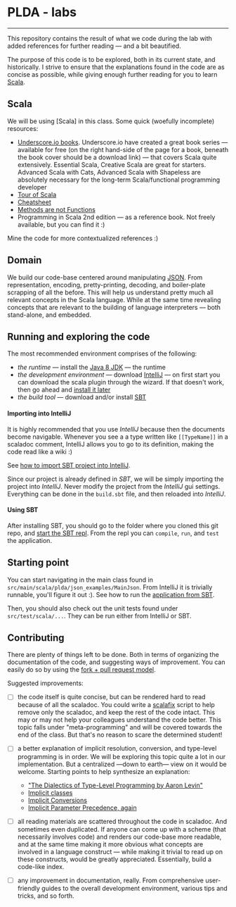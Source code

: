 # PLDA - labs
-----
This repository contains the result of what we code during the lab with added references for further reading — and a bit beautified.  

The purpose of this code is to be explored, both in its current state, and historically. I strive to ensure that
the explanations found in the code are as concise as possible, while giving enough further reading for you to learn [Scala]().

## Scala

We will be using [Scala] in this class. Some quick (woefully incomplete) resources:
- [Underscore.io books](https://underscore.io/training/). Underscore.io have created a great book series — available for free (on the right hand-side of the page for a book, beneath the book cover should be a download link) — that covers Scala quite extensively. Essential Scala, Creative Scala are great for starters. Advanced Scala with Cats, Advanced Scala with Shapeless are absolutely necessary for the long-term Scala/functional programming developer
- [Tour of Scala](https://docs.scala-lang.org/tour/tour-of-scala.html)
- [Cheatsheet](https://docs.scala-lang.org/cheatsheets/)
- [Methods are not Functions](http://tpolecat.github.io/2014/06/09/methods-functions.html)
- Programming in Scala 2nd edition — as a reference book. Not freely available, but you can find it :)

Mine the code for more contextualized references :)

## Domain

We build our code-base centered around manipulating [JSON](http://www.json.org/). From representation, encoding, pretty-printing, decoding, and boiler-plate scrapping of all the before. This will help us understand pretty much all relevant concepts in the Scala language. While at the same time revealing concepts that are relevant to the building of language interpreters — both stand-alone, and embedded.

## Running and exploring the code

The most recommended environment comprises of the following:
* _the runtime_ — install the [Java 8 JDK](http://www.oracle.com/technetwork/java/javase/downloads/jdk8-downloads-2133151.html) — the runtime
* _the development environment_ — download [IntelliJ](https://www.jetbrains.com/idea/download/) — on first start you can download the scala plugin through the wizard. If that doesn't work, then go ahead and [install it later](https://plugins.jetbrains.com/plugin/1347-scala)
* _the build tool_ — download and/or install [SBT](https://www.scala-lang.org/documentation/getting-started-sbt-track/getting-started-with-scala-and-sbt-on-the-command-line.html)

#### Importing into IntelliJ

It is highly recommended that you use _IntelliJ_ because then the documents become navigable. Whenever you see a a type written like `[[TypeName]]` in a scaladoc comment, IntelliJ allows you to go to its definition, making the code read like a wiki :)

See [how to import SBT project into IntelliJ](https://www.jetbrains.com/help/idea/getting-started-with-sbt.html#import_project).

Since our project is already defined in _SBT_, we will be simply importing the project into _IntelliJ_. Never modify the project from the _IntelliJ_ gui settings. Everything can be done in the `build.sbt` file, and then reloaded into _IntelliJ_.

#### Using SBT

After installing SBT, you should go to the folder where you cloned this git repo, and [start the SBT repl](http://www.scala-sbt.org/0.13/docs/Running.html). From the repl you can `compile`, `run`, and `test` the application.

## Starting point

You can start navigating in the main class found in `src/main/scala/plda/json_examples/MainJson`. From IntelliJ it is trivially runnable, you'll figure it out :). See how to run the [application from SBT](https://alvinalexander.com/scala/sbt-how-specify-main-method-class-to-run-in-project).  

Then, you should also check out the unit tests found under `src/test/scala/...`. They can be run either from IntelliJ or SBT.

## Contributing

There are plenty of things left to be done. Both in terms of organizing the documentation of the code, and suggesting ways of improvement. You can easily do so by using the [fork + pull request model](https://help.github.com/articles/creating-a-pull-request-from-a-fork/).

Suggested improvements:
- [ ] the code itself is quite concise, but can be rendered hard to read because of all the scaladoc. You could write a [scalafix](https://scalacenter.github.io/scalafix/) script to help remove only the scaladoc, and keep the rest of the code intact. This may or may not help your colleagues understand the code better. This topic falls under "meta-programming" and will be covered towards the end of the class. But that's no reason to scare the determined student!

- [ ] a better explanation of implicit resolution, conversion, and type-level programming is in order. We will be exploring this topic quite a lot in our implementation. But a centralized —down to earth— view on it would be welcome. Starting points to help synthesize an explanation:
  - ["The Dialectics of Type-Level Programming by Aaron Levin"](https://www.youtube.com/watch?v=0wxGrf8toWk)
  - [Implicit classes](https://docs.scala-lang.org/overviews/core/implicit-classes.html)
  - [Implicit Conversions](https://docs.scala-lang.org/tour/implicit-conversions.html)
  - [Implicit Parameter Precedence, again](http://eed3si9n.com/implicit-parameter-precedence-again)

- [ ] all reading materials are scattered throughout the code in scaladoc. And sometimes even duplicated. If anyone can come up with a scheme (that necessarily involves code) and renders our code-base more readable, and at the same time making it more obvious what concepts are involved in a language construct — while making it trivial to read up on these constructs, would be greatly appreciated. Essentially, build a code-like index.

- [ ] any improvement in documentation, really. From comprehensive user-friendly guides to the overall development environment, various tips and tricks, and so forth.
